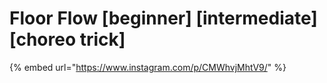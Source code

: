 # Floor Flow \[beginner] \[intermediate] \[choreo trick]

{% embed url="https://www.instagram.com/p/CMWhvjMhtV9/" %}
